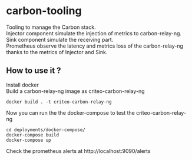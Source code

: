 # carbon-tooling
Tooling to manage the Carbon stack. <br>
Injector component simulate the injection of metrics to carbon-relay-ng. <br>
Sink component simulate the receiving part. <br>
Prometheus observe the latency and metrics loss of the carbon-relay-ng thanks to the metrics of Injector and Sink.

## How to use it ?
Install docker <br>
Build a carbon-relay-ng image as criteo-carbon-relay-ng
```
docker build . -t criteo-carbon-relay-ng
```
Now you can run the the docker-compose to test the criteo-carbon-relay-ng
``` 
cd deployments/docker-compose/
docker-compose build
docker-compose up 
```
Check the prometheus alerts at http://localhost:9090/alerts
